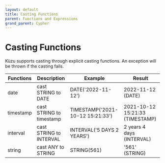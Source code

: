 ```yaml
---
layout: default
title: Casting Functions
parent: Functions and Expressions 
grand_parent: Cypher
---
```


# Casting Functions

Kùzu supports casting  through explicit casting functions. An exception will be thrown if the casting fails.

| Functions | Description | Example | Result |
| ----------- | ----------- |  ----------- |  ----------- |
| date | cast STRING to DATE | DATE('2022-11-12') | 2022-11-12 (DATE) | 
| timestamp | cast STRING to timestamp | TIMESTAMP('2021-10-12 15:21:33') | 2021-10-12 15:21:33 (TIMESTAMP) |
| interval | cast STRING to INTERVAL | INTERVAL('5 DAYS 2 YEARS') | 2 years 4 days (INTERVAL) |
| string | cast ANY to STRING | STRING(561) | '561' (STRING) |
